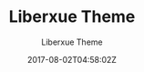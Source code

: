 ---
title: "Liberxue Theme"
github: https://github.com/Liberxue/liberxue.github.io
demo: https://liberxue.github.io/
author:  Liberxue Theme

ssg:
  - Jekyll
cms:
  - No Cms
date: 2017-08-02T04:58:02Z
github_branch: master
---